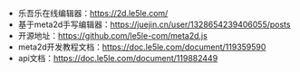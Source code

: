 - 乐吾乐在线编辑器：https://2d.le5le.com/
- 基于meta2d手写编辑器：https://juejin.cn/user/1328654239406055/posts
- 开源地址：https://github.com/le5le-com/meta2d.js
- meta2d开发教程文档：https://doc.le5le.com/document/119359590
- api文档：https://doc.le5le.com/document/119882449
